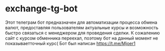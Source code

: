 # exchange-tg-bot
Этот телеграм бот предназначен для автоматизации процесса обмена валют, предоставляя пользователям актуальные курсы и возможность быстро связаться с менеджером для проведения сделки. 
К сожалению сайт с курсом обменника переехал, поэтому бот на данный момент не показываетточный курс(
Бот был написан https://t.me/Mjoer1
